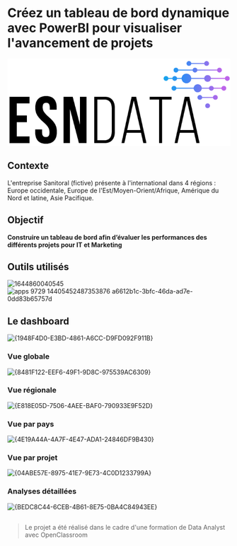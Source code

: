 # Créez un tableau de bord dynamique avec PowerBI pour visualiser l'avancement de projets
![alt text](image.png)

## Contexte
L'entreprise Sanitoral (fictive) présente à l'international dans 4 régions : Europe occidentale, Europe de
l'Est/Moyen-Orient/Afrique, Amérique du Nord et latine, Asie Pacifique. 

## Objectif
**Construire un tableau de bord afin d’évaluer les performances des différents
projets pour IT et Marketing**

## Outils utilisés
![1644860040545](https://github.com/user-attachments/assets/616164ca-01a2-4649-9eec-d9610f012091) ![apps 9729 14405452487353876 a6612b1c-3bfc-46da-ad7e-0dd83b65757d](https://github.com/user-attachments/assets/6871e6e3-7167-4b6a-b125-1f056cb4a595)

## Le dashboard
![{1948F4D0-E3BD-4861-A6CC-D9FD092F911B}](https://github.com/user-attachments/assets/972e0a4d-25d2-42f0-a530-dbf8755102ff)


### Vue globale
![{8481F122-EEF6-49F1-9D8C-975539AC6309}](https://github.com/user-attachments/assets/fee1fbd8-8fc5-4358-9806-2195a589303e)


### Vue régionale
![{E818E05D-7506-4AEE-BAF0-790933E9F52D}](https://github.com/user-attachments/assets/ed2c4f82-e88c-4a5a-8d20-e05db0e3f0be)


### Vue par pays
![{4E19A44A-4A7F-4E47-ADA1-24846DF9B430}](https://github.com/user-attachments/assets/e2ce2ec0-5721-40e3-8eec-566dfcec2267)


### Vue par projet
![{04ABE57E-8975-41E7-9E73-4C0D1233799A}](https://github.com/user-attachments/assets/c61c07be-825d-4659-9df1-6b7826fb2f01)


### Analyses détaillées
![{BEDC8C44-6CEB-4B61-8E75-0BA4C84943EE}](https://github.com/user-attachments/assets/00bed9f1-2b83-45b9-b15d-ec87d275c0eb)


## 
>Le projet a été réalisé dans le cadre d'une formation de Data Analyst avec OpenClassroom
